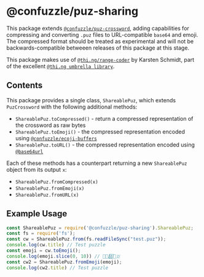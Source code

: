 # @confuzzle/puz-sharing

This package extends [`@confuzzle/puz-crossword`](https://www.npmjs.com/package/@confuzzle/puz-crossword), adding capabilities for compressing and converting `.puz` files to URL-compatible `base64` and emoji. The compressed format should be treated as experimental and will not be backwards-compatible betweeen releases of this package at this stage.

This package makes use of [`@thi.ng/range-coder`](https://www.npmjs.com/package/@thi.ng/range-coder) by Karsten Schmidt, part of the excellent [`@thi.ng umbrella library`](https://github.com/thi-ng/umbrella).

## Contents

This package provides a single class, `ShareablePuz`, which extends `PuzCrossword` with the following additional methods:
* `ShareablePuz.toCompressed()` - return a compressed representation of the crossword as raw bytes
* `ShareablePuz.toEmoji()` - the compressed representation encoded using [`@confuzzle/ecoji-buffers`](https://www.npmjs.com/package/@confuzzle/ecoji-buffers)
* `ShareablePuz.toURL()` - the compressed representation encoded using [`@base64url`](https://www.npmjs.com/package/@base64url)

Each of these methods has a counterpart returning a new `ShareablePuz` object from its output `x`:
* `ShareablePuz.fromCompressed(x)`
* `ShareablePuz.fromEmoji(x)`
* `ShareablePuz.fromURL(x)`

## Example Usage

```js
const ShareablePuz = require('@confuzzle/puz-sharing').ShareablePuz;
const fs = require('fs');
const cw = ShareablePuz.from(fs.readFileSync("test.puz"));
console.log(cw.title) // Test puzzle
const emoji = cw.toEmoji();
console.log(emoji.slice(0, 10)) // 🧩✨0️⃣🌌🇩
const cw2 = ShareablePuz.fromEmoji(emoji);
console.log(cw2.title) // Test puzzle
```



